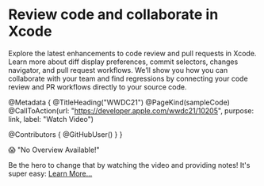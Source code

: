 # Review code and collaborate in Xcode 

Explore the latest enhancements to code review and pull requests in Xcode. Learn more about diff display preferences, commit selectors, changes navigator, and pull request workflows. We’ll show you how you can collaborate with your team and find regressions by connecting your code review and PR workflows directly to your source code.

@Metadata {
   @TitleHeading("WWDC21")
   @PageKind(sampleCode)
   @CallToAction(url: "https://developer.apple.com/wwdc21/10205", purpose: link, label: "Watch Video")

   @Contributors {
      @GitHubUser(<replace this with your GitHub handle>)
   }
}

😱 "No Overview Available!"

Be the hero to change that by watching the video and providing notes! It's super easy:
 [Learn More…](https://wwdcnotes.github.io/WWDCNotes/documentation/wwdcnotes/contributing)
